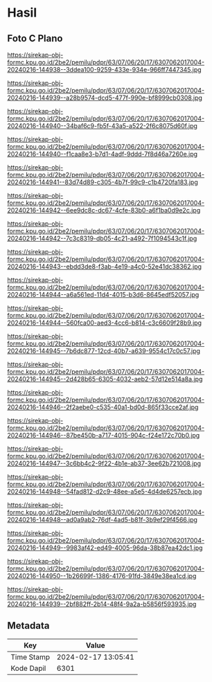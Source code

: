 # Hasil

## Foto C Plano

https://sirekap-obj-formc.kpu.go.id/2be2/pemilu/pdpr/63/07/06/20/17/6307062017004-20240216-144938--3ddea100-9259-433e-934e-966ff7447345.jpg

https://sirekap-obj-formc.kpu.go.id/2be2/pemilu/pdpr/63/07/06/20/17/6307062017004-20240216-144939--a28b9574-dcd5-477f-990e-bf8999cb0308.jpg

https://sirekap-obj-formc.kpu.go.id/2be2/pemilu/pdpr/63/07/06/20/17/6307062017004-20240216-144940--34baf6c9-fb5f-43a5-a522-2f6c8075d60f.jpg

https://sirekap-obj-formc.kpu.go.id/2be2/pemilu/pdpr/63/07/06/20/17/6307062017004-20240216-144940--f1caa8e3-b7d1-4adf-9ddd-7f8d46a7260e.jpg

https://sirekap-obj-formc.kpu.go.id/2be2/pemilu/pdpr/63/07/06/20/17/6307062017004-20240216-144941--83d74d89-c305-4b7f-99c9-c1b4720fa183.jpg

https://sirekap-obj-formc.kpu.go.id/2be2/pemilu/pdpr/63/07/06/20/17/6307062017004-20240216-144942--6ee9dc8c-dc67-4cfe-83b0-a6f1ba0d9e2c.jpg

https://sirekap-obj-formc.kpu.go.id/2be2/pemilu/pdpr/63/07/06/20/17/6307062017004-20240216-144942--7c3c8319-db05-4c21-a492-7f1094543c1f.jpg

https://sirekap-obj-formc.kpu.go.id/2be2/pemilu/pdpr/63/07/06/20/17/6307062017004-20240216-144943--ebdd3de8-f3ab-4e19-a4c0-52e41dc38362.jpg

https://sirekap-obj-formc.kpu.go.id/2be2/pemilu/pdpr/63/07/06/20/17/6307062017004-20240216-144944--a6a561ed-11d4-4015-b3d6-8645edf52057.jpg

https://sirekap-obj-formc.kpu.go.id/2be2/pemilu/pdpr/63/07/06/20/17/6307062017004-20240216-144944--560fca00-aed3-4cc6-b814-c3c6609f28b9.jpg

https://sirekap-obj-formc.kpu.go.id/2be2/pemilu/pdpr/63/07/06/20/17/6307062017004-20240216-144945--7b6dc877-12cd-40b7-a639-9554c17c0c57.jpg

https://sirekap-obj-formc.kpu.go.id/2be2/pemilu/pdpr/63/07/06/20/17/6307062017004-20240216-144945--2d428b65-6305-4032-aeb2-57d12e514a8a.jpg

https://sirekap-obj-formc.kpu.go.id/2be2/pemilu/pdpr/63/07/06/20/17/6307062017004-20240216-144946--2f2aebe0-c535-40a1-bd0d-865f33cce2af.jpg

https://sirekap-obj-formc.kpu.go.id/2be2/pemilu/pdpr/63/07/06/20/17/6307062017004-20240216-144946--87be450b-a717-4015-904c-f24e172c70b0.jpg

https://sirekap-obj-formc.kpu.go.id/2be2/pemilu/pdpr/63/07/06/20/17/6307062017004-20240216-144947--3c6bb4c2-9f22-4b1e-ab37-3ee62b721008.jpg

https://sirekap-obj-formc.kpu.go.id/2be2/pemilu/pdpr/63/07/06/20/17/6307062017004-20240216-144948--54fad812-d2c9-48ee-a5e5-4d4de6257ecb.jpg

https://sirekap-obj-formc.kpu.go.id/2be2/pemilu/pdpr/63/07/06/20/17/6307062017004-20240216-144948--ad0a9ab2-76df-4ad5-b81f-3b9ef29f4566.jpg

https://sirekap-obj-formc.kpu.go.id/2be2/pemilu/pdpr/63/07/06/20/17/6307062017004-20240216-144949--9983af42-ed49-4005-96da-38b87ea42dc1.jpg

https://sirekap-obj-formc.kpu.go.id/2be2/pemilu/pdpr/63/07/06/20/17/6307062017004-20240216-144950--1b26699f-1386-4176-91fd-3849e38ea1cd.jpg

https://sirekap-obj-formc.kpu.go.id/2be2/pemilu/pdpr/63/07/06/20/17/6307062017004-20240216-144939--2bf882ff-2b14-48f4-9a2a-b5856f593935.jpg


## Metadata

| Key        | Value               |
| ---------- | ------------------- |
| Time Stamp | 2024-02-17 13:05:41 |
| Kode Dapil | 6301                |



